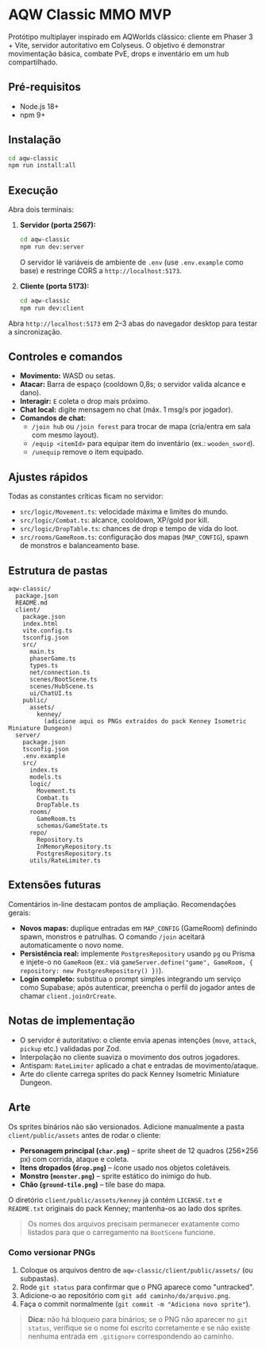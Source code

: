# AQW Classic MMO MVP

Protótipo multiplayer inspirado em AQWorlds clássico: cliente em Phaser 3 + Vite, servidor autoritativo em Colyseus. O objetivo é demonstrar movimentação básica, combate PvE, drops e inventário em um hub compartilhado.

## Pré-requisitos

- Node.js 18+
- npm 9+

## Instalação

```bash
cd aqw-classic
npm run install:all
```

## Execução

Abra dois terminais:

1. **Servidor (porta 2567):**
   ```bash
   cd aqw-classic
   npm run dev:server
   ```
   O servidor lê variáveis de ambiente de `.env` (use `.env.example` como base) e restringe CORS a `http://localhost:5173`.

2. **Cliente (porta 5173):**
   ```bash
   cd aqw-classic
   npm run dev:client
   ```

Abra `http://localhost:5173` em 2–3 abas do navegador desktop para testar a sincronização.

## Controles e comandos

- **Movimento:** WASD ou setas.
- **Atacar:** Barra de espaço (cooldown 0,8s; o servidor valida alcance e dano).
- **Interagir:** `E` coleta o drop mais próximo.
- **Chat local:** digite mensagem no chat (máx. 1 msg/s por jogador).
- **Comandos de chat:**
  - `/join hub` ou `/join forest` para trocar de mapa (cria/entra em sala com mesmo layout).
  - `/equip <itemId>` para equipar item do inventário (ex.: `wooden_sword`).
  - `/unequip` remove o item equipado.

## Ajustes rápidos

Todas as constantes críticas ficam no servidor:

- `src/logic/Movement.ts`: velocidade máxima e limites do mundo.
- `src/logic/Combat.ts`: alcance, cooldown, XP/gold por kill.
- `src/logic/DropTable.ts`: chances de drop e tempo de vida do loot.
- `src/rooms/GameRoom.ts`: configuração dos mapas (`MAP_CONFIG`), spawn de monstros e balanceamento base.

## Estrutura de pastas

```
aqw-classic/
  package.json
  README.md
  client/
    package.json
    index.html
    vite.config.ts
    tsconfig.json
    src/
      main.ts
      phaserGame.ts
      types.ts
      net/connection.ts
      scenes/BootScene.ts
      scenes/HubScene.ts
      ui/ChatUI.ts
    public/
      assets/
        kenney/
          (adicione aqui os PNGs extraídos do pack Kenney Isometric Miniature Dungeon)
  server/
    package.json
    tsconfig.json
    .env.example
    src/
      index.ts
      models.ts
      logic/
        Movement.ts
        Combat.ts
        DropTable.ts
      rooms/
        GameRoom.ts
        schemas/GameState.ts
      repo/
        Repository.ts
        InMemoryRepository.ts
        PostgresRepository.ts
      utils/RateLimiter.ts
```

## Extensões futuras

Comentários in-line destacam pontos de ampliação. Recomendações gerais:

- **Novos mapas:** duplique entradas em `MAP_CONFIG` (GameRoom) definindo spawn, monstros e patrulhas. O comando `/join` aceitará automaticamente o novo nome.
- **Persistência real:** implemente `PostgresRepository` usando `pg` ou Prisma e injete-o no `GameRoom` (ex.: via `gameServer.define("game", GameRoom, { repository: new PostgresRepository() })`).
- **Login completo:** substitua o prompt simples integrando um serviço como Supabase; após autenticar, preencha o perfil do jogador antes de chamar `client.joinOrCreate`.

## Notas de implementação

- O servidor é autoritativo: o cliente envia apenas intenções (`move`, `attack`, `pickup` etc.) validadas por Zod.
- Interpolação no cliente suaviza o movimento dos outros jogadores.
- Antispam: `RateLimiter` aplicado a chat e entradas de movimento/ataque.
- Arte do cliente carrega sprites do pack Kenney Isometric Miniature Dungeon.

## Arte

Os sprites binários não são versionados. Adicione manualmente a pasta `client/public/assets` antes de rodar o cliente:

- **Personagem principal (`char.png`)** – sprite sheet de 12 quadros (256×256 px) com corrida, ataque e coleta.
- **Itens dropados (`drop.png`)** – ícone usado nos objetos coletáveis.
- **Monstro (`monster.png`)** – sprite estático do inimigo do hub.
- **Chão (`ground-tile.png`)** – tile base do mapa.

O diretório `client/public/assets/kenney` já contém `LICENSE.txt` e `README.txt` originais do pack Kenney; mantenha-os ao lado dos sprites.

> Os nomes dos arquivos precisam permanecer exatamente como listados para que o carregamento na `BootScene` funcione.

### Como versionar PNGs

1. Coloque os arquivos dentro de `aqw-classic/client/public/assets/` (ou subpastas).
2. Rode `git status` para confirmar que o PNG aparece como "untracked".
3. Adicione-o ao repositório com `git add caminho/do/arquivo.png`.
4. Faça o commit normalmente (`git commit -m "Adiciona novo sprite"`).

> **Dica:** não há bloqueio para binários; se o PNG não aparecer no `git status`, verifique se o nome foi escrito corretamente e se não existe nenhuma entrada em `.gitignore` correspondendo ao caminho.
